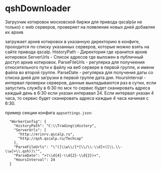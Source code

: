 # qshDownloader
Загрузчик котировок московской биржи для привода qscalp(и не только) с web серверов, проверяет на появление новых дней добавляя их архив

загружает архив котировок в указанную директорию в конфиге, проходится по списку указанных серверов, которые можно взять на сайте привода qscalp.
HistoryPath - Директория где хранится архив котировок
ServerUrls - Список адресов где выложен в публичный доступ архив котировок.
ParseFileUrls - регулярка для получеения относительного пути к файлу на веб сервере в первой группе, и имени файла во второй группе.
ParseDate - регулярка для получения даты со списка дней для загрузки в первой группе дата дня.
HoursInterval - интервал проверки серверов, данные выкладываются раз в сутки, если запустить службу в 6:30 по мск то сервис будет сканировать адреса каждый день в 6:30 если указан интеравал 24. Если интервал указан 4 часа, то сервис будет сканировать адреса каждые 4 часа начиная с 6:30.

пример секции конфига `appsettings.json`:
```
  "WorkerConfig": {
    "HistoryPath": "C:\\Trading\\History",
    "ServerUrls": [
      "http://erinrv.qscalp.ru",
      "http://qsh.qscalp.ru/Techcap"
    ],
    "ParseFileUrls": "\"([\\w\\/]*[\\/\\-\\d]+([\\.\\-\\w]+\\.qsh))\"",
    "ParseDate": ">(\\d{4}-\\d{2}-\\d{2})<",
    "HoursInterval": 24
  }
```